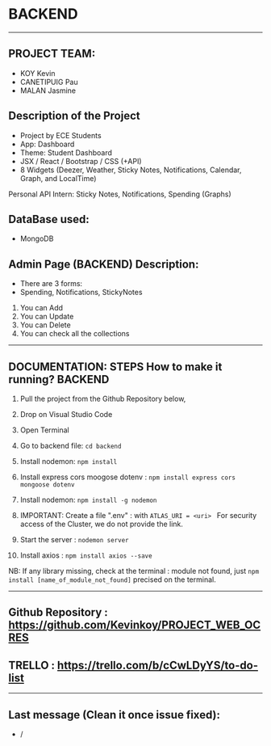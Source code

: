 # BACKEND

******************************************************************************************************************
## PROJECT TEAM: 
- KOY Kevin
- CANETIPUIG Pau
- MALAN Jasmine

## Description of the Project
- Project by ECE Students
- App: Dashboard 
- Theme: Student Dashboard
- JSX / React / Bootstrap / CSS (+API)
- 8 Widgets (Deezer, Weather, Sticky Notes, Notifications, Calendar, Graph, and LocalTime)

Personal API Intern: Sticky Notes, Notifications, Spending (Graphs)

## DataBase used: 
- MongoDB

## Admin Page (BACKEND) Description:
- There are 3 forms:
- Spending, Notifications, StickyNotes
1) You can Add
2) You can Update
3) You can Delete
4) You can check all the collections

*****************************************************************************************************************

## DOCUMENTATION: STEPS How to make it running? BACKEND

1) Pull the project from the Github Repository below, 
2) Drop on Visual Studio Code
3) Open Terminal
4) Go to backend file: `cd backend`
5) Install nodemon:  `npm install `
6) Install express cors moogose dotenv : `npm install express cors mongoose dotenv`
7) Install nodemon:  `npm install -g nodemon `
8) IMPORTANT: Create a file ".env" : with  `ATLAS_URI = <uri> `
For security access of the Cluster, we do not provide the link. 
 
9) Start the server :  `nodemon server`

10) Install axios : `npm install axios --save`

NB: If any library missing, check at the terminal : module not found, just `npm install [name_of_module_not_found]` precised on the terminal.


*****************************************************************************************************************

## Github Repository : https://github.com/Kevinkoy/PROJECT_WEB_OCRES

## TRELLO : https://trello.com/b/cCwLDyYS/to-do-list

******************************************************************************************************************

## Last message (Clean it once issue fixed):
- /



